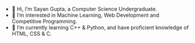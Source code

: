 - 👋 Hi, I’m Sayan Gupta, a Computer Science Undergraduate.
- 👀 I’m interested in Machine Learning, Web Development and Competitive Programming.
- 🌱 I’m currently learning C++ & Python, and have proficient knowledge of HTML, CSS & C.

<!---
Sayan-001/Sayan-001 is a ✨ special ✨ repository because its `README.md` (this file) appears on your GitHub profile.
You can click the Preview link to take a look at your changes.
--->
